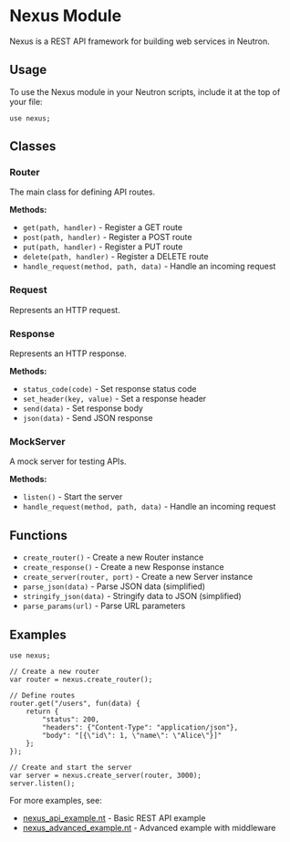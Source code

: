 # Nexus Module

Nexus is a REST API framework for building web services in Neutron.

## Usage

To use the Nexus module in your Neutron scripts, include it at the top of your file:

```neutron
use nexus;
```

## Classes

### Router
The main class for defining API routes.

**Methods:**
- `get(path, handler)` - Register a GET route
- `post(path, handler)` - Register a POST route
- `put(path, handler)` - Register a PUT route
- `delete(path, handler)` - Register a DELETE route
- `handle_request(method, path, data)` - Handle an incoming request

### Request
Represents an HTTP request.

### Response
Represents an HTTP response.

**Methods:**
- `status_code(code)` - Set response status code
- `set_header(key, value)` - Set a response header
- `send(data)` - Set response body
- `json(data)` - Send JSON response

### MockServer
A mock server for testing APIs.

**Methods:**
- `listen()` - Start the server
- `handle_request(method, path, data)` - Handle an incoming request

## Functions

- `create_router()` - Create a new Router instance
- `create_response()` - Create a new Response instance
- `create_server(router, port)` - Create a new Server instance
- `parse_json(data)` - Parse JSON data (simplified)
- `stringify_json(data)` - Stringify data to JSON (simplified)
- `parse_params(url)` - Parse URL parameters

## Examples

```neutron
use nexus;

// Create a new router
var router = nexus.create_router();

// Define routes
router.get("/users", fun(data) {
    return {
        "status": 200,
        "headers": {"Content-Type": "application/json"},
        "body": "[{\"id\": 1, \"name\": \"Alice\"}]"
    };
});

// Create and start the server
var server = nexus.create_server(router, 3000);
server.listen();
```

For more examples, see:
- [nexus_api_example.nt](examples/nexus_api_example.nt) - Basic REST API example
- [nexus_advanced_example.nt](examples/nexus_advanced_example.nt) - Advanced example with middleware